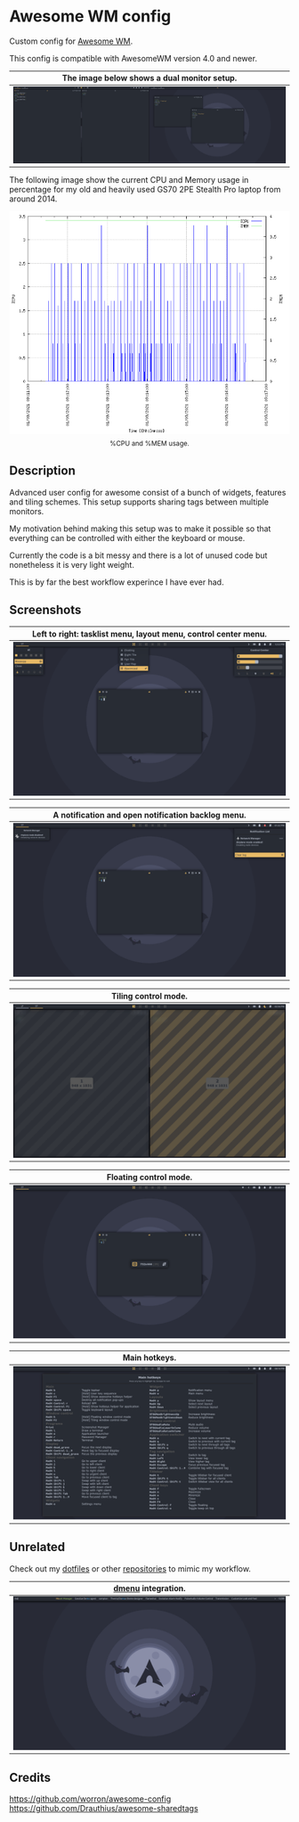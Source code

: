 # Awesome WM config
Custom config for [Awesome WM](http://awesome.naquadah.org).

This config is compatible with AwesomeWM version 4.0 and newer.

| The image below shows a dual monitor setup.          |
| ---                                                  |
| ![Screenshot of a dual monitor setup](./preview-1.png) |

The following image show the current CPU and Memory usage in percentage for my old and heavily used GS70 2PE Stealth Pro laptop from around 2014.

<p align="center">
  <img src="./resources.png" height="400">
  <br>
  <sub>%CPU and %MEM usage.</sub>
</p>

## Description
Advanced user config for awesome consist of a bunch of widgets, features and tiling schemes. This setup supports sharing tags between multiple monitors.

My motivation behind making this setup was to make it possible so that everything can be controlled with either the keyboard or mouse.

Currently the code is a bit messy and there is a lot of unused code but nonetheless it is very light weight.

This is by far the best workflow experince I have ever had.


## Screenshots

| Left to right: tasklist menu, layout menu, control center menu. |
| ---                                                             |
| ![Screenshot of different menus](./preview-2.png)               |

| A notification and open notification backlog menu.     |
| ---                                                    |
| ![Screenshot of notification](./preview-3.png)         |

| Tiling control mode.                                  |
| ---                                                   |
| ![Screenshot of tiling control mode](./preview-4.png) |

| Floating control mode.                                  |
| ---                                                     |
| ![Screenshot of floating control mode](./preview-5.png) |

| Main hotkeys.                                  |
| ---                                            |
| ![Screenshot of main hotkeys](./preview-6.png) |


## Unrelated

Check out my [dotfiles](https://github.com/ricksdomein/dotfiles) or other [repositories](https://github.com/ricksdomein?tab=repositories) to mimic my workflow.

| [dmenu](https://github.com/ricksdomein/dmenu) integration. |
| ---                                                        |
| ![Screenshot of dmenu integration](./preview-7.png)        |

## Credits
https://github.com/worron/awesome-config
https://github.com/Drauthius/awesome-sharedtags
